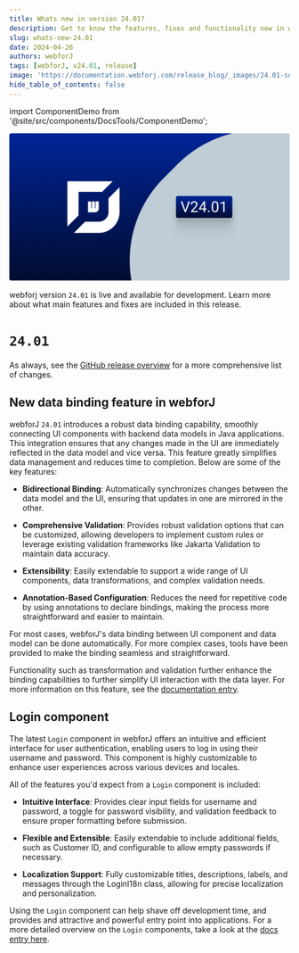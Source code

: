 ```yaml
---
title: Whats new in version 24.01?
description: Get to know the features, fixes and functionality new in webforJ version 24.01.
slug: whats-new-24.01
date: 2024-04-26
authors: webforJ
tags: [webforJ, v24.01, release]
image: 'https://documentation.webforj.com/release_blog/_images/24.01-social.png'
hide_table_of_contents: false
---
```


import ComponentDemo from '@site/src/components/DocsTools/ComponentDemo';

![cover image](../../static/release_blog/_images/24.01.png)

webforj version `24.01` is live and available for development. Learn more about what main features and fixes are included in this release.

<!-- ![cover image](../static/img/webforJ-release-banner.png) -->

<!-- truncate -->

# `24.01`

As always, see the [GitHub release overview](https://github.com/webforj/webforj/releases/tag/24.01) for a more comprehensive list of changes.

## New data binding feature in webforJ

webforJ `24.01` introduces a robust data binding capability, smoothly connecting UI components with backend data models in Java applications. This integration ensures that any changes made in the UI are immediately reflected in the data model and vice versa. This feature greatly simplifies data management and reduces time to completion. Below are some of the key features:

- **Bidirectional Binding**: Automatically synchronizes changes between the data model and the UI, ensuring that updates in one are mirrored in the other.

- **Comprehensive Validation**: Provides robust validation options that can be customized, allowing developers to implement custom rules or leverage existing validation frameworks like Jakarta Validation to maintain data accuracy.

- **Extensibility**: Easily extendable to support a wide range of UI components, data transformations, and complex validation needs.

- **Annotation-Based Configuration**: Reduces the need for repetitive code by using annotations to declare bindings, making the process more straightforward and easier to maintain.

For most cases, webforJ's data binding between UI component and data model can be done automatically. For more complex cases, tools have been provided to make the binding seamless and straightforward.

Functionality such as transformation and validation further enhance the binding capabilities to further simplify UI interaction with the data layer. For more information on this feature, see the [documentation entry](../../docs/data-binding/overview).


## Login component

<ComponentDemo 
path='/webforj/loginbasic?' 
javaE='https://raw.githubusercontent.com/webforj/webforj-docs-samples/refs/heads/main/src/main/java/com/webforj/samples/views/login/LoginBasicView.java'
height = '450px'
/>

The latest `Login` component in webforJ offers an intuitive and efficient interface for user authentication, enabling users to log in using their username and password. This component is highly customizable to enhance user experiences across various devices and locales.

All of the features you'd expect from a `Login` component is included:

- **Intuitive Interface**: Provides clear input fields for username and password, a toggle for password visibility, and validation feedback to ensure proper formatting before submission.

- **Flexible and Extensible**: Easily extendable to include additional fields, such as Customer ID, and configurable to allow empty passwords if necessary.

- **Localization Support**: Fully customizable titles, descriptions, labels, and messages through the LoginI18n class, allowing for precise localization and personalization.

Using the `Login` component can help shave off development time, and provides and attractive and powerful entry point into applications. For a more detailed overview on the `Login` components, take a look at the [docs entry here](../docs/components/login).
